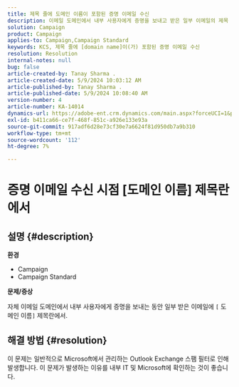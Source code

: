 ```yaml
---
title: 제목 줄에 도메인 이름이 포함된 증명 이메일 수신
description: 이메일 도메인에서 내부 사용자에게 증명을 보내고 받은 일부 이메일의 제목 줄에 [도메인 이름]이 있는 경우 수행할 작업에 대해 알아봅니다.
solution: Campaign
product: Campaign
applies-to: Campaign,Campaign Standard
keywords: KCS, 제목 줄에 [domain name]이(가) 포함된 증명 이메일 수신
resolution: Resolution
internal-notes: null
bug: false
article-created-by: Tanay Sharma .
article-created-date: 5/9/2024 10:03:12 AM
article-published-by: Tanay Sharma .
article-published-date: 5/9/2024 10:08:40 AM
version-number: 4
article-number: KA-14014
dynamics-url: https://adobe-ent.crm.dynamics.com/main.aspx?forceUCI=1&pagetype=entityrecord&etn=knowledgearticle&id=249aca55-eb0d-ef11-9f8a-6045bd0201f5
exl-id: b411ca66-ce7f-468f-851c-a926e133e93a
source-git-commit: 917adf6d28e73cf30e7a6624f81d950db7a9b310
workflow-type: tm+mt
source-wordcount: '112'
ht-degree: 7%

---
```


# 증명 이메일 수신 시점 [도메인 이름] 제목란에서

## 설명 {#description}


<b>환경</b>

- Campaign
- Campaign Standard




<b>문제/증상</b>

자체 이메일 도메인에서 내부 사용자에게 증명을 보내는 동안 일부 받은 이메일에 `[` 도메인 이름`]`  제목란에서.


## 해결 방법 {#resolution}


이 문제는 일반적으로 Microsoft에서 관리하는 Outlook Exchange 스팸 필터로 인해 발생합니다. 이 문제가 발생하는 이유를 내부 IT 및 Microsoft에 확인하는 것이 좋습니다.

